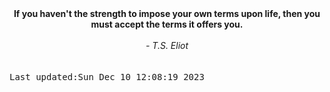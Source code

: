 
<div align="center"><b><span>If you haven't the strength to impose your own terms upon life, then you must accept the terms it offers you.</span></b><br><br><i> - T.S. Eliot</i></div>
<br><br><kbd>Last updated:Sun Dec 10 12:08:19 2023</kbd>